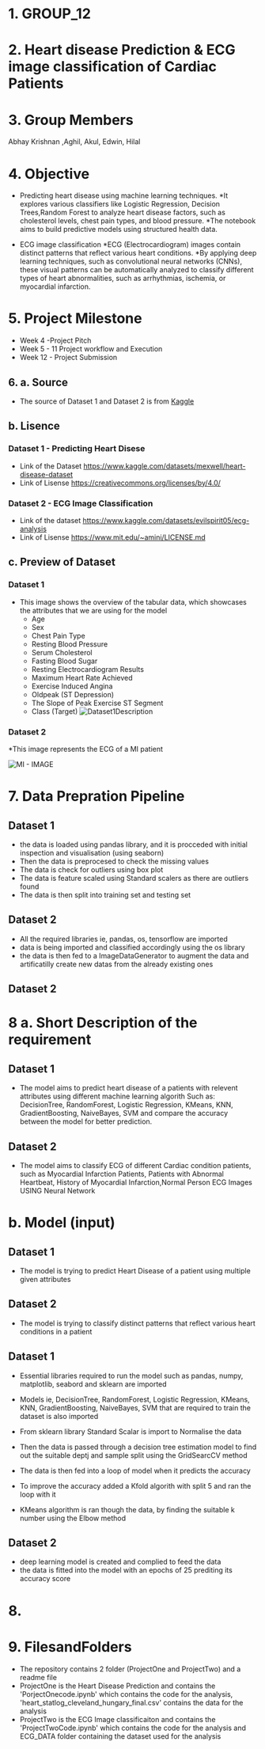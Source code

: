 # 1. GROUP_12

# 2. Heart disease Prediction & ECG image classification of Cardiac Patients

# 3. Group Members
Abhay Krishnan ,Aghil, Akul, Edwin, Hilal

# 4. Objective
* Predicting heart disease using machine learning techniques.
    *It explores various classifiers like Logistic Regression, Decision Trees,Random Forest to analyze heart disease factors, such as cholesterol levels, chest pain types, and blood pressure. 
    *The notebook aims to build predictive models using structured health data.

* ECG image classification
    *ECG (Electrocardiogram) images contain distinct patterns that reflect various heart conditions. 
    *By applying deep learning techniques, such as convolutional neural networks (CNNs), these visual patterns can be automatically analyzed to classify different types of heart abnormalities, such as arrhythmias, ischemia, or myocardial infarction. 

# 5. Project Milestone
*   Week 4 -Project Pitch
*   Week 5 - 11 Project workflow and Execution
*   Week 12 - Project Submission

## 6. a. Source
* The source of Dataset 1 and Dataset 2 is from [Kaggle](https://www.kaggle.com/)

## b. Lisence
### Dataset 1 - Predicting Heart Disese
* Link of the Dataset https://www.kaggle.com/datasets/mexwell/heart-disease-dataset
* Link of Lisense https://creativecommons.org/licenses/by/4.0/

### Dataset 2 - ECG Image Classification
* Link of the dataset https://www.kaggle.com/datasets/evilspirit05/ecg-analysis
* Link of Lisense https://www.mit.edu/~amini/LICENSE.md

## c. Preview of Dataset

### Dataset 1
* This image shows the overview of the tabular data, which showcases the attributes that we are using for the model
    - Age
    - Sex
    - Chest Pain Type
    - Resting Blood Pressure 
    - Serum Cholesterol 
    - Fasting Blood Sugar
    - Resting Electrocardiogram Results 
    - Maximum Heart Rate Achieved 
    - Exercise Induced Angina
    - Oldpeak (ST Depression)
    - The Slope of Peak Exercise ST Segment
    - Class (Target)​
![Dataset1Description](https://github.com/user-attachments/assets/1e119828-043f-4f21-af0e-f475a31b4550)
### Dataset 2 

*This image represents the ECG of a MI patient

![MI - IMAGE](https://github.com/user-attachments/assets/f8f64f06-6716-400a-9fcc-bead43c8da47)

# 7. Data Prepration Pipeline
## Dataset 1
*   the data is loaded using pandas library, and it is procceded with initial inspection and visualisation (using seaborn)
*   Then the data is preprocesed to check the missing values 
*   The data is check for outliers using box plot
*   The data is feature scaled using Standard scalers as there are outliers found
*   The data is then split into training set and testing set

## Dataset 2
*   All the required libraries ie, pandas, os, tensorflow are imported
*   data is being imported and classified accordingly using the os library
*   the data is then fed to a ImageDataGenerator to augment the data and artificatilly create new datas from the already existing ones

## Dataset 2

# 8 a. Short Description of the requirement
## Dataset 1 
*   The model aims to predict heart disease of a patients with relevent attributes using different machine learning algorith Such as: DecisionTree, RandomForest, Logistic Regression, KMeans, KNN, GradientBoosting, NaiveBayes, SVM and compare the accuracy between the model for better prediction.

## Dataset 2 
*   The model aims to classify ECG of different Cardiac condition patients, such as Myocardial Infarction Patients​, Patients with Abnormal Heartbeat​, History of Myocardial Infarction​,Normal Person ECG Images​ USING Neural Network

# b. Model (input)
## Dataset 1 
*   The model is trying to predict Heart Disease of a patient using multiple given attributes

## Dataset 2
*   The model is trying to classify distinct patterns that reflect various heart conditions in a patient 


## Dataset 1
*   Essential libraries required to run the model such as  pandas, numpy, matplotlib, seabord and sklearn are imported
*   Models ie, DecisionTree, RandomForest, Logistic Regression, KMeans, KNN, GradientBoosting, NaiveBayes, SVM that are required to train the dataset is also imported
*   From sklearn library Standard Scalar is import to Normalise the data


*   Then the data is passed through a decision tree estimation model to find out the suitable deptj and sample split using the GridSearcCV method
*   The data is then fed into a loop of model when it predicts the accuracy
*   To improve the accuracy added a Kfold algorith with split 5 and ran the loop with it
*   KMeans algorithm is ran though the data, by finding the suitable k number using the Elbow method

## Dataset 2

*   deep learning model is created and complied to feed the data
*   the data is fitted into the model with an epochs of 25 prediting its accuracy score

#   8.

# 9. FilesandFolders
*   The repository contains 2 folder (ProjectOne and ProjectTwo) and a readme file
*   ProjectOne is the Heart Disease Prediction and contains the 'PorjectOnecode.ipynb' which contains the code for the analysis, 'heart_statlog_cleveland_hungary_final.csv' contains the data for the analysis
*   ProjectTwo is the ECG Image classificaiton and contains the 'ProjectTwoCode.ipynb' which contains the code for the analysis and ECG_DATA folder containing the dataset used for the analysis
